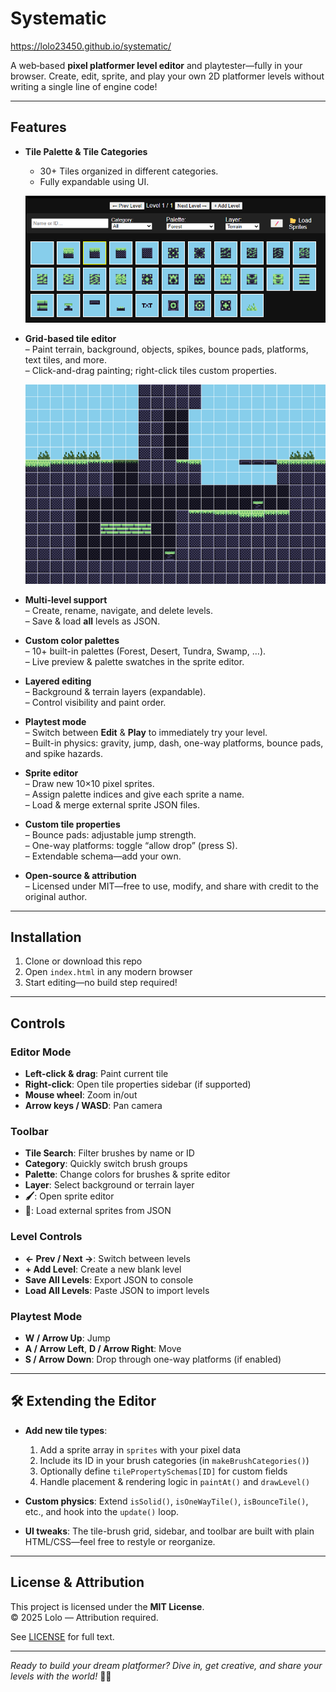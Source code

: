 # Systematic
https://lolo23450.github.io/systematic/

A web‐based **pixel platformer level editor** and playtester—fully in your browser. Create, edit, sprite, and play your own 2D platformer levels without writing a single line of engine code!

---

## Features

- **Tile Palette & Tile Categories**
  - 30+ Tiles organized in different categories.
  - Fully expandable using UI.
 
  ![Palette UI](assets/readme-imgs/tilepalette.png)

- **Grid-based tile editor**  
  – Paint terrain, background, objects, spikes, bounce pads, platforms, text tiles, and more.  
  – Click-and-drag painting; right-click tiles custom properties.

  ![Grid](assets/readme-imgs/grid.png)

- **Multi-level support**  
  – Create, rename, navigate, and delete levels.  
  – Save & load **all** levels as JSON.

- **Custom color palettes**  
  – 10+ built-in palettes (Forest, Desert, Tundra, Swamp, …).  
  – Live preview & palette swatches in the sprite editor.

- **Layered editing**  
  – Background & terrain layers (expandable).  
  – Control visibility and paint order.

- **Playtest mode**  
  – Switch between **Edit** & **Play** to immediately try your level.  
  – Built-in physics: gravity, jump, dash, one-way platforms, bounce pads, and spike hazards.

- **Sprite editor**  
  – Draw new 10×10 pixel sprites.  
  – Assign palette indices and give each sprite a name.  
  – Load & merge external sprite JSON files.

- **Custom tile properties**  
  – Bounce pads: adjustable jump strength.  
  – One-way platforms: toggle “allow drop” (press S).  
  – Extendable schema—add your own.

- **Open-source & attribution**  
  – Licensed under MIT—free to use, modify, and share with credit to the original author.

---

## Installation

1. Clone or download this repo  
2. Open `index.html` in any modern browser  
3. Start editing—no build step required!

---

## Controls

### Editor Mode

- **Left-click & drag**: Paint current tile  
- **Right-click**: Open tile properties sidebar (if supported)  
- **Mouse wheel**: Zoom in/out  
- **Arrow keys / WASD**: Pan camera

### Toolbar

- **Tile Search**: Filter brushes by name or ID  
- **Category**: Quickly switch brush groups  
- **Palette**: Change colors for brushes & sprite editor  
- **Layer**: Select background or terrain layer  
- **🖌️**: Open sprite editor  
- **📂**: Load external sprites from JSON  

### Level Controls

- **← Prev / Next →**: Switch between levels  
- **+ Add Level**: Create a new blank level  
- **Save All Levels**: Export JSON to console  
- **Load All Levels**: Paste JSON to import levels  

### Playtest Mode

- **W / Arrow Up**: Jump  
- **A / Arrow Left**, **D / Arrow Right**: Move  
- **S / Arrow Down**: Drop through one-way platforms (if enabled)

---

## 🛠️ Extending the Editor

- **Add new tile types**:  
  1. Add a sprite array in `sprites` with your pixel data  
  2. Include its ID in your brush categories (in `makeBrushCategories()`)  
  3. Optionally define `tilePropertySchemas[ID]` for custom fields  
  4. Handle placement & rendering logic in `paintAt()` and `drawLevel()`

- **Custom physics**: Extend `isSolid()`, `isOneWayTile()`, `isBounceTile()`, etc., and hook into the `update()` loop.

- **UI tweaks**: The tile-brush grid, sidebar, and toolbar are built with plain HTML/CSS—feel free to restyle or reorganize.

---

## License & Attribution

This project is licensed under the **MIT License**.  
© 2025 Lolo — Attribution required.  

See [LICENSE](LICENSE) for full text.

---

_Ready to build your dream platformer? Dive in, get creative, and share your levels with the world!_ 🐾✨  
